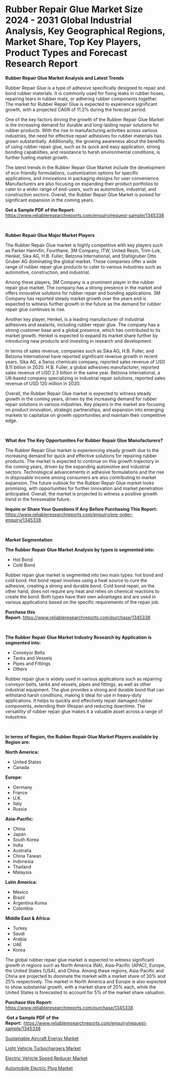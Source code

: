<p><h1>Rubber Repair Glue Market Size 2024 - 2031 Global Industrial Analysis, Key Geographical Regions, Market Share, Top Key Players, Product Types and Forecast Research Report</h1></p><p><strong>Rubber Repair Glue Market Analysis and Latest Trends</strong></p>
<p><p>Rubber Repair Glue is a type of adhesive specifically designed to repair and bond rubber materials. It is commonly used for fixing leaks in rubber hoses, repairing tears in rubber mats, or adhering rubber components together. The market for Rubber Repair Glue is expected to experience significant growth, with a projected CAGR of 11.2% during the forecast period.</p><p>One of the key factors driving the growth of the Rubber Repair Glue Market is the increasing demand for durable and long-lasting repair solutions for rubber products. With the rise in manufacturing activities across various industries, the need for effective repair adhesives for rubber materials has grown substantially. Additionally, the growing awareness about the benefits of using rubber repair glue, such as its quick and easy application, strong bonding capabilities, and resistance to harsh environmental conditions, is further fueling market growth.</p><p>The latest trends in the Rubber Repair Glue Market include the development of eco-friendly formulations, customization options for specific applications, and innovations in packaging designs for user convenience. Manufacturers are also focusing on expanding their product portfolios to cater to a wider range of end-users, such as automotive, industrial, and construction sectors. Overall, the Rubber Repair Glue Market is poised for significant expansion in the coming years.</p></p>
<p><strong>Get a Sample PDF of the Report:&nbsp;</strong> <a href="https://www.reliableresearchreports.com/enquiry/request-sample/1345338">https://www.reliableresearchreports.com/enquiry/request-sample/1345338</a></p>
<p>&nbsp;</p>
<p><strong>Rubber Repair Glue Major Market Players</strong></p>
<p><p>The Rubber Repair Glue market is highly competitive with key players such as Parker Hannifin, Fourthane, 3M Company, ITW, United Resin, Trim-Lok, Henkel, Sika AG, H.B. Fuller, Belzona International, and Stahlgruber Otto Gruber AG dominating the global market. These companies offer a wide range of rubber repair glue products to cater to various industries such as automotive, construction, and industrial.</p><p>Among these players, 3M Company is a prominent player in the rubber repair glue market. The company has a strong presence in the market and offers innovative solutions for rubber repair and bonding applications. 3M Company has reported steady market growth over the years and is expected to witness further growth in the future as the demand for rubber repair glue continues to rise.</p><p>Another key player, Henkel, is a leading manufacturer of industrial adhesives and sealants, including rubber repair glue. The company has a strong customer base and a global presence, which has contributed to its market growth. Henkel is expected to expand its market share further by introducing new products and investing in research and development.</p><p>In terms of sales revenue, companies such as Sika AG, H.B. Fuller, and Belzona International have reported significant revenue growth in recent years. Sika AG, a Swiss chemicals company, reported sales revenue of USD 8.11 billion in 2020. H.B. Fuller, a global adhesives manufacturer, reported sales revenue of USD 2.3 billion in the same year. Belzona International, a UK-based company specializing in industrial repair solutions, reported sales revenue of USD 120 million in 2020.</p><p>Overall, the Rubber Repair Glue market is expected to witness steady growth in the coming years, driven by the increasing demand for rubber repair solutions in various industries. Key players in the market are focusing on product innovation, strategic partnerships, and expansion into emerging markets to capitalize on growth opportunities and maintain their competitive edge.</p></p>
<p>&nbsp;</p>
<p><strong>What Are The Key Opportunities For Rubber Repair Glue Manufacturers?</strong></p>
<p><p>The Rubber Repair Glue market is experiencing steady growth due to the increasing demand for quick and effective solutions for repairing rubber products. The market is expected to continue on this growth trajectory in the coming years, driven by the expanding automotive and industrial sectors. Technological advancements in adhesive formulations and the rise in disposable income among consumers are also contributing to market expansion. The future outlook for the Rubber Repair Glue market looks promising, with opportunities for further innovation and market penetration anticipated. Overall, the market is projected to witness a positive growth trend in the foreseeable future.</p></p>
<p><strong>Inquire or Share Your Questions If Any Before Purchasing This Report:</strong> <a href="https://www.reliableresearchreports.com/enquiry/pre-order-enquiry/1345338">https://www.reliableresearchreports.com/enquiry/pre-order-enquiry/1345338</a></p>
<p>&nbsp;</p>
<p><strong>Market Segmentation</strong></p>
<p><strong>The Rubber Repair Glue Market Analysis by types is segmented into:</strong></p>
<p><ul><li>Hot Bond</li><li>Cold Bond</li></ul></p>
<p><p>Rubber repair glue market is segmented into two main types: hot bond and cold bond. Hot bond repair involves using a heat source to cure the adhesive, creating a strong and durable bond. Cold bond repair, on the other hand, does not require any heat and relies on chemical reactions to create the bond. Both types have their own advantages and are used in various applications based on the specific requirements of the repair job.</p></p>
<p><strong>Purchase this Report:&nbsp;</strong><a href="https://www.reliableresearchreports.com/purchase/1345338">https://www.reliableresearchreports.com/purchase/1345338</a></p>
<p>&nbsp;</p>
<p><strong>The Rubber Repair Glue Market Industry Research by Application is segmented into:</strong></p>
<p><ul><li>Conveyor Belts</li><li>Tanks and Vessels</li><li>Pipes and Fittings</li><li>Others</li></ul></p>
<p><p>Rubber repair glue is widely used in various applications such as repairing conveyor belts, tanks and vessels, pipes and fittings, as well as other industrial equipment. The glue provides a strong and durable bond that can withstand harsh conditions, making it ideal for use in heavy-duty applications. It helps to quickly and effectively repair damaged rubber components, extending their lifespan and reducing downtime. The versatility of rubber repair glue makes it a valuable asset across a range of industries.</p></p>
<p>&nbsp;</p>
<p><strong>In terms of Region, the Rubber Repair Glue Market Players available by Region are:</strong></p>
<p>
    <p> <strong> North America: </strong>
        <ul>
            <li>United States</li>
            <li>Canada</li>
        </ul>
        </p> 
    <p> <strong> Europe: </strong>
        <ul>
            <li>Germany</li>
            <li>France</li>
            <li>U.K.</li>
            <li>Italy</li>
            <li>Russia</li>
        </ul>
        </p> 
    <p> <strong> Asia-Pacific: </strong>
        <ul>
            <li>China</li>
            <li>Japan</li>
            <li>South Korea</li>
            <li>India</li>
            <li>Australia</li>
            <li>China Taiwan</li>
            <li>Indonesia</li>
            <li>Thailand</li>
            <li>Malaysia</li>
        </ul>
        </p> 
    <p> <strong> Latin America: </strong>
        <ul>
            <li>Mexico</li>
            <li>Brazil</li>
            <li>Argentina Korea</li>
            <li>Colombia</li>
        </ul>
        </p> 
    <p> <strong> Middle East & Africa: </strong>
        <ul>
            <li>Turkey</li>
            <li>Saudi</li>
            <li>Arabia</li>
            <li>UAE</li>
            <li>Korea</li>
        </ul>
    </p>
    </p>
<p><p>The global rubber repair glue market is expected to witness significant growth in regions such as North America (NA), Asia-Pacific (APAC), Europe, the United States (USA), and China. Among these regions, Asia-Pacific and China are projected to dominate the market with a market share of 30% and 25% respectively. The market in North America and Europe is also expected to show substantial growth, with a market share of 20% each, while the United States is forecasted to account for 5% of the market share valuation.</p></p>
<p><strong>Purchase this Report: </strong><a href="https://www.reliableresearchreports.com/purchase/1345338">https://www.reliableresearchreports.com/purchase/1345338</a></p>
<p>&nbsp;<strong>Get a Sample PDF of the Report:&nbsp;&nbsp;</strong><a href="https://www.reliableresearchreports.com/enquiry/request-sample/1345338">https://www.reliableresearchreports.com/enquiry/request-sample/1345338</a></p>
<p><strong></strong></p>
<p><p><a href="https://simplistic-meeting-7ee.notion.site/Sustainable-Aircraft-Energy-Market-Size-and-Growth-Market-Segmentation-Regional-and-Country-Breakd-c945c54e124f42729aa684d97e75a205">Sustainable Aircraft Energy Market</a></p><p><a href="https://view.publitas.com/reportprime-1/light-vehicle-turbochargers-market-size-share-trends-analysis-report-by-material-by-type-by-end-user-by-region-and-segment-forecasts-2023-2030/">Light Vehicle Turbochargers Market</a></p><p><a href="https://view.publitas.com/reportprime-1/electric-vehicle-speed-reducer-market-centers-on-aspects-such-as-market-growth-market-share-market-opportunity-and-projected-forecasts-spanning-from-2023-to-2030/">Electric Vehicle Speed Reducer Market</a></p><p><a href="https://view.publitas.com/reportprime-1/global-automobile-electric-plug-market-size-and-market-trends-insights-and-projections-from-2023-to-2030/">Automobile Electric Plug Market</a></p></p>